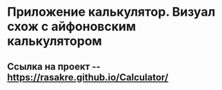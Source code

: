 # Приложение калькулятор. Визуал схож с айфоновским калькулятором

## Ссылка на проект -- https://rasakre.github.io/Calculator/
